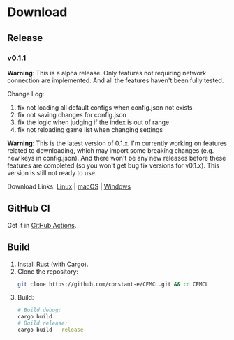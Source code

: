 # Download

## Release
### v0.1.1
**Warning**: This is a alpha release. Only features not requiring network connection are implemented. And all the features haven't been fully tested.

Change Log:
1. fix not loading all default configs when config.json not exists
2. fix not saving changes for config.json
3. fix the logic when judging if the index is out of range
4. fix not reloading game list when changing settings

**Warning**: This is the latest version of 0.1.x. I'm currently working on features related to downloading, which may import some breaking changes (e.g. new keys in config.json). And there won't be any new releases before these features are completed (so you won't get bug fix versions for v0.1.x). This version is still not ready to use.

Download Links:
[Linux](https://github.com/constant-e/CEMCL/releases/download/v0.1.1/cemcl-0.1.1-linux) |
[macOS](https://github.com/constant-e/CEMCL/releases/download/v0.1.1/cemcl-0.1.1-macos) |
[Windows](https://github.com/constant-e/CEMCL/releases/download/v0.1.1/cemcl-0.1.1-windows.exe)

## GitHub CI
Get it in [GitHub Actions](https://github.com/constant-e/CEMCL/actions).

## Build
1. Install Rust (with Cargo).
2. Clone the repository:
   ```sh
   git clone https://github.com/constant-e/CEMCL.git && cd CEMCL
   ```
3. Build:
   ```sh
   # Build debug:
   cargo build
   # Build release:
   cargo build --release
   ```
